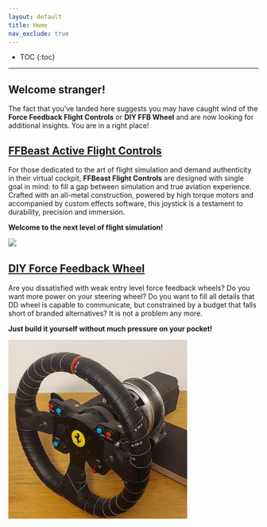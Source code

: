 ```yaml
---
layout: default
title: Home
nav_exclude: true
---
```


- TOC
{:toc}

---

## Welcome stranger! 

The fact that you've landed here suggests you may have caught wind of the 
**Force Feedback Flight Controls** or **DIY FFB Wheel** and are now looking for additional insights.
You are in a right place!


## [FFBeast Active Flight Controls](docs/en/joystick.html)

For those dedicated to the art of flight simulation and  demand authenticity in their virtual cockpit,
**FFBeast Flight Controls** are designed with single goal in mind:
to fill a gap between simulation and true aviation experience. Crafted with an all-metal construction,
powered by high torque motors and accompanied by custom effects software, this joystick is a testament 
to durability, precision and immersion.

**Welcome to the next level of flight simulation!**

[<img src="assets/images/joystick_rotating.gif" width = "360">](docs/en/joystick.html)

## [DIY Force Feedback Wheel](docs/en/wheel.html)

Are you dissatisfied with weak entry level force feedback wheels?
Do you want more power on your steering wheel?
Do you want to fill all details that DD wheel is capable to communicate, 
but constrained by a budget that falls short of branded alternatives?
It is not a problem any more.

**Just build it yourself without much pressure on your pocket!** 

[<img src="assets/images/wheel_crop.jpg" width="360">](docs/en/wheel.html)


